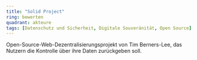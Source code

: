 ```yaml
---
title: "Solid Project"
ring: bewerten
quadrant: akteure
tags: [Datenschutz und Sicherheit, Digitale Souveränität, Open Source]
---
```


Open-Source-Web-Dezentralisierungsprojekt von Tim Berners-Lee, das Nutzern die Kontrolle über ihre Daten zurückgeben soll.
